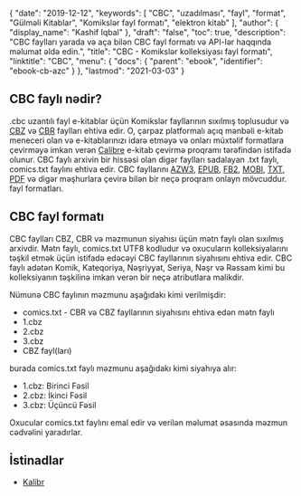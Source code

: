 {
  "date": "2019-12-12",
  "keywords": [
"CBC",
"uzadılması",
"fayl",
"format",
"Gülməli Kitablar",
"Komikslər fayl formatı",
"elektron kitab"
],
  "author": {
    "display_name": "Kashif Iqbal"
},
  "draft": "false",
  "toc": true,
  "description": "CBC faylları yarada və aça bilən CBC fayl formatı və API-lər haqqında məlumat əldə edin.",
  "title": "CBC - Komikslər kolleksiyası fayl formatı",
  "linktitle": "CBC",
  "menu": {
    "docs": {
      "parent": "ebook",
      "identifier": "ebook-cb-azc"
}
},
  "lastmod": "2021-03-03"
}

## CBC faylı nədir?

.cbc uzantılı fayl e-kitablar üçün Komikslər fayllarının sıxılmış toplusudur və [CBZ](/ebook/cbz/) və [CBR](/ebook/cbr/) faylları ehtiva edir. O, çarpaz platformalı açıq mənbəli e-kitab meneceri olan və e-kitablarınızı idarə etməyə və onları müxtəlif formatlara çevirməyə imkan verən [Calibre](https://calibre-ebook.com/) e-kitab çevirmə proqramı tərəfindən istifadə olunur. CBC faylı arxivin bir hissəsi olan digər faylları sadalayan .txt faylı, comics.txt faylını ehtiva edir. CBC fayllarını [AZW3](/ebook/azw3/), [EPUB](/ebook/epub/), [FB2](/ebook/fb2/), [MOBI](/ebook/mobi/), [TXT](/word-processing/txt/), [PDF](/pdf/) və digər məşhurlara çevirə bilən bir neçə proqram onlayn mövcuddur. fayl formatları.

## CBC fayl formatı

CBC faylları CBZ, CBR və məzmunun siyahısı üçün mətn faylı olan sıxılmış arxivdir. Mətn faylı, comics.txt UTF8 kodludur və oxucuların kolleksiyalarını təşkil etmək üçün istifadə edəcəyi CBC fayllarının siyahısını ehtiva edir. CBC faylı adətən Komik, Kateqoriya, Nəşriyyat, Seriya, Nəşr və Rəssam kimi bu kolleksiyanın təşkilinə imkan verən bir neçə atributlara malikdir.

Nümunə CBC faylının məzmunu aşağıdakı kimi verilmişdir:

 * comics.txt - CBR və CBZ fayllarının siyahısını ehtiva edən mətn faylı
 * 1.cbz
 * 2.cbz
 * 3.cbz
 * CBZ fayl(ları)

burada comics.txt faylı məzmunu aşağıdakı kimi siyahıya alır:

 * 1.cbz: Birinci Fəsil
 * 2.cbz: İkinci Fəsil
 * 3.cbz: Üçüncü Fəsil

Oxucular comics.txt faylını emal edir və verilən məlumat əsasında məzmun cədvəlini yaradırlar.

## İstinadlar

* [Kalibr](https://calibre-ebook.com/)


